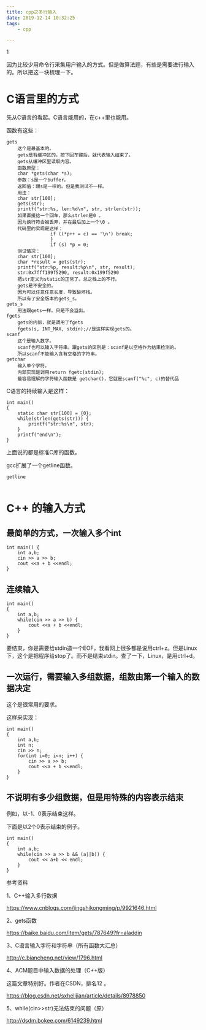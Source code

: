 ```yaml
---
title: cpp之多行输入
date: 2019-12-14 10:32:25
tags:
	- cpp

---
```


1

因为比较少用命令行采集用户输入的方式。但是做算法题，有些是需要进行输入的。所以把这一块梳理一下。

# C语言里的方式

先从C语言的看起。C语言能用的，在c++里也能用。

函数有这些：

```
gets
	这个是最基本的。
	gets是有缓冲区的。按下回车键后，就代表输入结束了。
	gets从缓冲区里读取内容。
	函数原型：
	char *gets(char *s);
	参数：s是一个buffer。
	返回值：跟s是一样的。但是我测试不一样。
	用法：
	char str[100];
    gets(str);
    printf("str:%s, len:%d\n", str, strlen(str));
    如果直接给一个回车，那么strlen是0 。
    因为换行符会被丢弃，并在最后加上一个\0 。
    代码里的实现是这样：
    			if ((*p++ = c) == '\n') break;
                }
                if (s) *p = 0;
    测试情况：
    char str[100];
    char *result = gets(str);
    printf("str:%p, result:%p\n", str, result);
    str:0x7fff199f5290, result:0x199f5290
    把str定义为static的正常了。总之栈上的不行。
    gets是不安全的。
    因为可以任意任意长度，导致破坏栈。
    所以有了安全版本的gets_s。
gets_s
	用法跟gets一样。只是不会溢出。
fgets
	gets的内部，就是调用了fgets
	fgets(s, INT_MAX, stdin);//是这样实现gets的。
scanf
	这个是输入数字。
	scanf也可以输入字符串。跟gets的区别是：scanf是以空格作为结束检测的。
	所以scanf不能输入含有空格的字符串。
getchar
	输入单个字符。
	内部实现是调用return fgetc(stdin);
	最容易理解的字符输入函数是 getchar()，它就是scanf("%c", c)的替代品
```

C语言的持续输入是这样：

```
int main()
{
    static char str[100] = {0};
    while(strlen(gets(str))) {
        printf("str:%s\n", str);
    }
    printf("end\n");
}
```

上面说的都是标准C库的函数。

gcc扩展了一个getline函数。

```
getline
	
```

# C++ 的输入方式 

## 最简单的方式，一次输入多个int

```
int main() {
	int a,b;
    cin >> a >> b;
    cout <<a + b <<endl;
}
```

## 连续输入

```
int main()
{
    int a,b;
    while(cin >> a >> b) {
        cout <<a + b <<endl;
    }
}
```

要结束，你是需要给stdin造一个EOF，我看网上很多都是说用ctrl+z。但是Linux下，这个是把程序给stop了。而不是结束stdin。查了一下，Linux，是用ctrl+d。

## 一次运行，需要输入多组数据，组数由第一个输入的数据决定

这个是很常用的要求。

这样来实现：

```
int main()
{
    int a,b;
    int n;
    cin >> n;
    for(int i=0; i<n; i++) {
        cin >> a >> b;
        cout <<a + b <<endl;
    }
}
```

## 不说明有多少组数据，但是用特殊的内容表示结束

例如，以-1、0表示结束这样。

下面是以2个0表示结束的例子。

```
int main()
{
    int a,b;
    while(cin >> a >> b && (a||b)) {
        cout << a+b << endl;
    }
}
```



参考资料

1、C++输入多行数据

https://www.cnblogs.com/jingshikongming/p/9921646.html

2、gets函数

https://baike.baidu.com/item/gets/787649?fr=aladdin

3、C语言输入字符和字符串（所有函数大汇总）

http://c.biancheng.net/view/1796.html

4、ACM题目中输入数据的处理（C++版）

这篇文章特别好。作者在CSDN，排名12 。

https://blog.csdn.net/sxhelijian/article/details/8978850

5、while(cin>>str)无法结束的问题（原） 

http://dsdm.bokee.com/6149239.html
